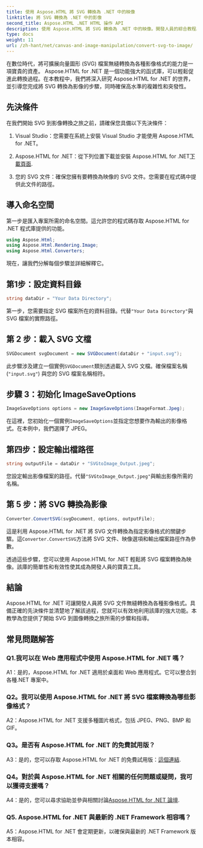 ```yaml
---
title: 使用 Aspose.HTML 將 SVG 轉換為 .NET 中的映像
linktitle: 將 SVG 轉換為 .NET 中的影像
second_title: Aspose.HTML .NET HTML 操作 API
description: 使用 Aspose.HTML 將 SVG 轉換為 .NET 中的映像。開發人員的綜合教程。輕鬆將 SVG 文件轉換為 JPEG、PNG、BMP 和 GIF 格式。
type: docs
weight: 11
url: /zh-hant/net/canvas-and-image-manipulation/convert-svg-to-image/
---
```


在數位時代，將可擴展向量圖形 (SVG) 檔案無縫轉換為各種影像格式的能力是一項寶貴的資產。 Aspose.HTML for .NET 是一個功能強大的函式庫，可以輕鬆促進此轉換過程。在本教程中，我們將深入研究 Aspose.HTML for .NET 的世界，並引導您完成將 SVG 轉換為影像的步驟，同時確保高水準的複雜性和突發性。

## 先決條件

在我們開始 SVG 到影像轉換之旅之前，請確保您具備以下先決條件：

1. Visual Studio：您需要在系統上安裝 Visual Studio 才能使用 Aspose.HTML for .NET。

2.  Aspose.HTML for .NET：從下列位置下載並安裝 Aspose.HTML for .NET[下載頁面](https://releases.aspose.com/html/net/).

3. 您的 SVG 文件：確保您擁有要轉換為映像的 SVG 文件。您需要在程式碼中提供此文件的路徑。

## 導入命名空間


第一步是匯入專案所需的命名空間。這允許您的程式碼存取 Aspose.HTML for .NET 程式庫提供的功能。

```csharp
using Aspose.Html;
using Aspose.Html.Rendering.Image;
using Aspose.Html.Converters;
```

現在，讓我們分解每個步驟並詳細解釋它。

## 第1步：設定資料目錄

```csharp
string dataDir = "Your Data Directory";
```

第一步，您需要指定 SVG 檔案所在的資料目錄。代替`"Your Data Directory"`與 SVG 檔案的實際路徑。

## 第 2 步：載入 SVG 文檔

```csharp
SVGDocument svgDocument = new SVGDocument(dataDir + "input.svg");
```

此步驟涉及建立一個實例`SVGDocument`類別透過載入 SVG 文檔。確保檔案名稱 (`"input.svg"`) 與您的 SVG 檔案名稱相符。

## 步驟 3：初始化 ImageSaveOptions

```csharp
ImageSaveOptions options = new ImageSaveOptions(ImageFormat.Jpeg);
```

在這裡，您初始化一個實例`ImageSaveOptions`並指定您想要作為輸出的影像格式。在本例中，我們選擇了 JPEG。

## 第四步：設定輸出檔路徑

```csharp
string outputFile = dataDir + "SVGtoImage_Output.jpeg";
```

您設定輸出影像檔案的路徑。代替`"SVGtoImage_Output.jpeg"`與輸出影像所需的名稱。

## 第 5 步：將 SVG 轉換為影像

```csharp
Converter.ConvertSVG(svgDocument, options, outputFile);
```

這是利用 Aspose.HTML for .NET 將 SVG 文件轉換為指定影像格式的關鍵步驟。這`Converter.ConvertSVG`方法將 SVG 文件、映像選項和輸出檔案路徑作為參數。

透過這些步驟，您可以使用 Aspose.HTML for .NET 輕鬆將 SVG 檔案轉換為映像。該庫的簡單性和有效性使其成為開發人員的寶貴工具。

## 結論

Aspose.HTML for .NET 可讓開發人員將 SVG 文件無縫轉換為各種影像格式。具備正確的先決條件並清楚地了解該過程，您就可以有效地利用該庫的強大功能。本教學為您提供了開始 SVG 到圖像轉換之旅所需的步驟和指導。

## 常見問題解答

### Q1.我可以在 Web 應用程式中使用 Aspose.HTML for .NET 嗎？

A1：是的，Aspose.HTML for .NET 適用於桌面和 Web 應用程式。它可以整合到各種.NET 專案中。

### Q2。我可以使用 Aspose.HTML for .NET 將 SVG 檔案轉換為哪些影像格式？

A2：Aspose.HTML for .NET 支援多種圖片格式，包括 JPEG、PNG、BMP 和 GIF。

### Q3。是否有 Aspose.HTML for .NET 的免費試用版？

 A3：是的，您可以存取 Aspose.HTML for .NET 的免費試用版：[這個連結](https://releases.aspose.com/).

### Q4。對於與 Aspose.HTML for .NET 相關的任何問題或疑問，我可以獲得支援嗎？

 A4：是的，您可以尋求協助並參與相關討論[Aspose.HTML for .NET 論壇](https://forum.aspose.com/).

### Q5. Aspose.HTML for .NET 與最新的 .NET Framework 相容嗎？

A5：Aspose.HTML for .NET 會定期更新，以確保與最新的 .NET Framework 版本相容。